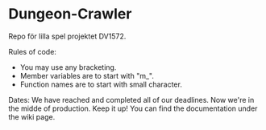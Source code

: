 # Dungeon-Crawler
Repo för lilla spel projektet DV1572.

Rules of code: 
- You may use any bracketing. 
- Member variables are to start with "m_".
- Function names are to start with small character. 

Dates: 
We have reached and completed all of our deadlines. 
Now we're in the midde of production.
Keep it up!
You can find the documentation under the wiki page.
